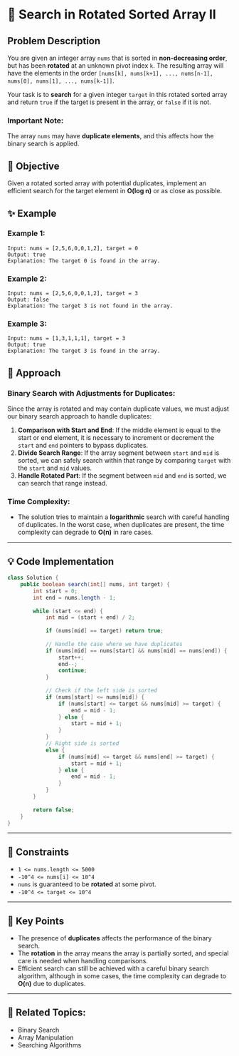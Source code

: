 # 🔄 **Search in Rotated Sorted Array II**

## Problem Description

You are given an integer array `nums` that is sorted in **non-decreasing order**, but has been **rotated** at an unknown pivot index `k`. The resulting array will have the elements in the order `[nums[k], nums[k+1], ..., nums[n-1], nums[0], nums[1], ..., nums[k-1]]`.

Your task is to **search** for a given integer `target` in this rotated sorted array and return `true` if the target is present in the array, or `false` if it is not.

### **Important Note**:
The array `nums` may have **duplicate elements**, and this affects how the binary search is applied.

## 🎯 **Objective**

Given a rotated sorted array with potential duplicates, implement an efficient search for the target element in **O(log n)** or as close as possible.

## ✨ **Example**

### Example 1:
```plaintext
Input: nums = [2,5,6,0,0,1,2], target = 0
Output: true
Explanation: The target 0 is found in the array.
```

### Example 2:
```plaintext
Input: nums = [2,5,6,0,0,1,2], target = 3
Output: false
Explanation: The target 3 is not found in the array.
```

### Example 3:
```plaintext
Input: nums = [1,3,1,1,1], target = 3
Output: true
Explanation: The target 3 is found in the array.
```

## 🚀 **Approach**

### **Binary Search with Adjustments for Duplicates**:
Since the array is rotated and may contain duplicate values, we must adjust our binary search approach to handle duplicates:
1. **Comparison with Start and End**: If the middle element is equal to the start or end element, it is necessary to increment or decrement the `start` and `end` pointers to bypass duplicates.
2. **Divide Search Range**: If the array segment between `start` and `mid` is sorted, we can safely search within that range by comparing `target` with the `start` and `mid` values.
3. **Handle Rotated Part**: If the segment between `mid` and `end` is sorted, we can search that range instead.

### **Time Complexity**:
- The solution tries to maintain a **logarithmic** search with careful handling of duplicates. In the worst case, when duplicates are present, the time complexity can degrade to **O(n)** in rare cases.

---

## 💡 **Code Implementation**

```java
class Solution {
    public boolean search(int[] nums, int target) {
        int start = 0;
        int end = nums.length - 1;
        
        while (start <= end) {
            int mid = (start + end) / 2;
            
            if (nums[mid] == target) return true;
            
            // Handle the case where we have duplicates
            if (nums[mid] == nums[start] && nums[mid] == nums[end]) {
                start++;
                end--;
                continue;
            }
            
            // Check if the left side is sorted
            if (nums[start] <= nums[mid]) {
                if (nums[start] <= target && nums[mid] >= target) {
                    end = mid - 1;
                } else {
                    start = mid + 1;
                }
            }
            // Right side is sorted
            else {
                if (nums[mid] <= target && nums[end] >= target) {
                    start = mid + 1;
                } else {
                    end = mid - 1;
                }
            }
        }
        
        return false;
    }
}
```

---

## 🔧 **Constraints**

- `1 <= nums.length <= 5000`
- `-10^4 <= nums[i] <= 10^4`
- `nums` is guaranteed to be **rotated** at some pivot.
- `-10^4 <= target <= 10^4`

---

## 🌟 **Key Points**

- The presence of **duplicates** affects the performance of the binary search.
- The **rotation** in the array means the array is partially sorted, and special care is needed when handling comparisons.
- Efficient search can still be achieved with a careful binary search algorithm, although in some cases, the time complexity can degrade to **O(n)** due to duplicates.

---

## 🔗 **Related Topics**:
- Binary Search
- Array Manipulation
- Searching Algorithms
